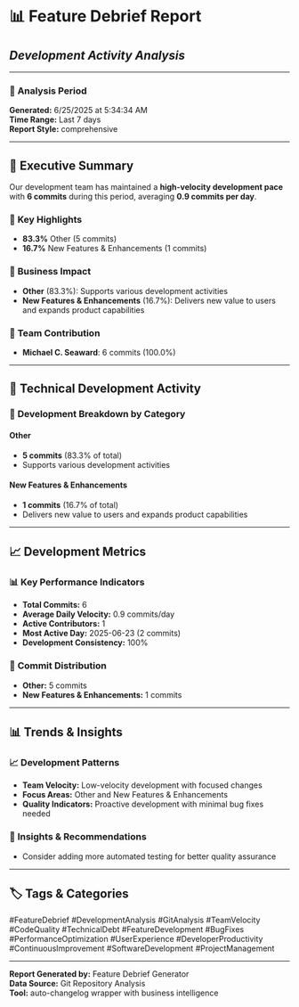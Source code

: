# 📊 Feature Debrief Report
## *Development Activity Analysis*

---

### 📅 **Analysis Period**
**Generated:** 6/25/2025 at 5:34:34 AM  
**Time Range:** Last 7 days  
**Report Style:** comprehensive

---

## 🎯 **Executive Summary**

Our development team has maintained a **high-velocity development pace** with **6 commits** during this period, averaging **0.9 commits per day**.

### 🚀 **Key Highlights**
- **83.3%** Other (5 commits)
- **16.7%** New Features & Enhancements (1 commits)

### 💼 **Business Impact**
- **Other** (83.3%): Supports various development activities
- **New Features & Enhancements** (16.7%): Delivers new value to users and expands product capabilities

### 👥 **Team Contribution**
- **Michael C. Seaward**: 6 commits (100.0%)

---

## 🔧 **Technical Development Activity**

### 🔧 **Development Breakdown by Category**

#### Other
- **5 commits** (83.3% of total)
- Supports various development activities

#### New Features & Enhancements
- **1 commits** (16.7% of total)
- Delivers new value to users and expands product capabilities

---

## 📈 **Development Metrics**

### 📊 **Key Performance Indicators**
- **Total Commits:** 6
- **Average Daily Velocity:** 0.9 commits/day
- **Active Contributors:** 1
- **Most Active Day:** 2025-06-23 (2 commits)
- **Development Consistency:** 100%

### 🎯 **Commit Distribution**
- **Other:** 5 commits
- **New Features & Enhancements:** 1 commits

---

## 📊 **Trends & Insights**

### 📈 **Development Patterns**
- **Team Velocity:** Low-velocity development with focused changes
- **Focus Areas:** Other and New Features & Enhancements
- **Quality Indicators:** Proactive development with minimal bug fixes needed

### 🔮 **Insights & Recommendations**
- Consider adding more automated testing for better quality assurance

---

## 🏷️ **Tags & Categories**

#FeatureDebrief #DevelopmentAnalysis #GitAnalysis #TeamVelocity #CodeQuality #TechnicalDebt #FeatureDevelopment #BugFixes #PerformanceOptimization #UserExperience #DeveloperProductivity #ContinuousImprovement #SoftwareDevelopment #ProjectManagement

---

**Report Generated by:** Feature Debrief Generator  
**Data Source:** Git Repository Analysis  
**Tool:** auto-changelog wrapper with business intelligence
